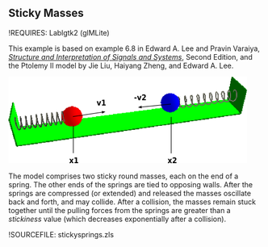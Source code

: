 ## Sticky Masses ##

!REQUIRES: Lablgtk2 (glMLite)

This example is based on example 6.8 in Edward A. Lee and Pravin Varaiya,
[_Structure and Interpretation of Signals and
Systems_](http://leevaraiya.org/), Second Edition,
and the Ptolemy II model by Jie Liu, Haiyang Zheng,
and Edward A. Lee.

![Sticky masses model](img/stickysprings.png "Sticky masses model")

The model comprises two sticky round masses, each on the end of a spring.
The other ends of the springs are tied to opposing walls. After the springs
are compressed (or extended) and released the masses oscillate back and
forth, and may collide. After a collision, the masses remain stuck together
until the pulling forces from the springs are greater than a _stickiness_
value (which decreases exponentially after a collision).

!SOURCEFILE: stickysprings.zls

